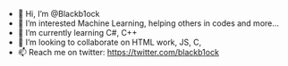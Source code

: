 - 👋 Hi, I’m @Blackb1ock
- 👀 I’m interested Machine Learning, helping others in codes and more...
- 🌱 I’m currently learning C#, C++
- 💞️ I’m looking to collaborate on HTML work, JS, C, 
- 📫 Reach me on twitter: https://twitter.com/blackb1ock


